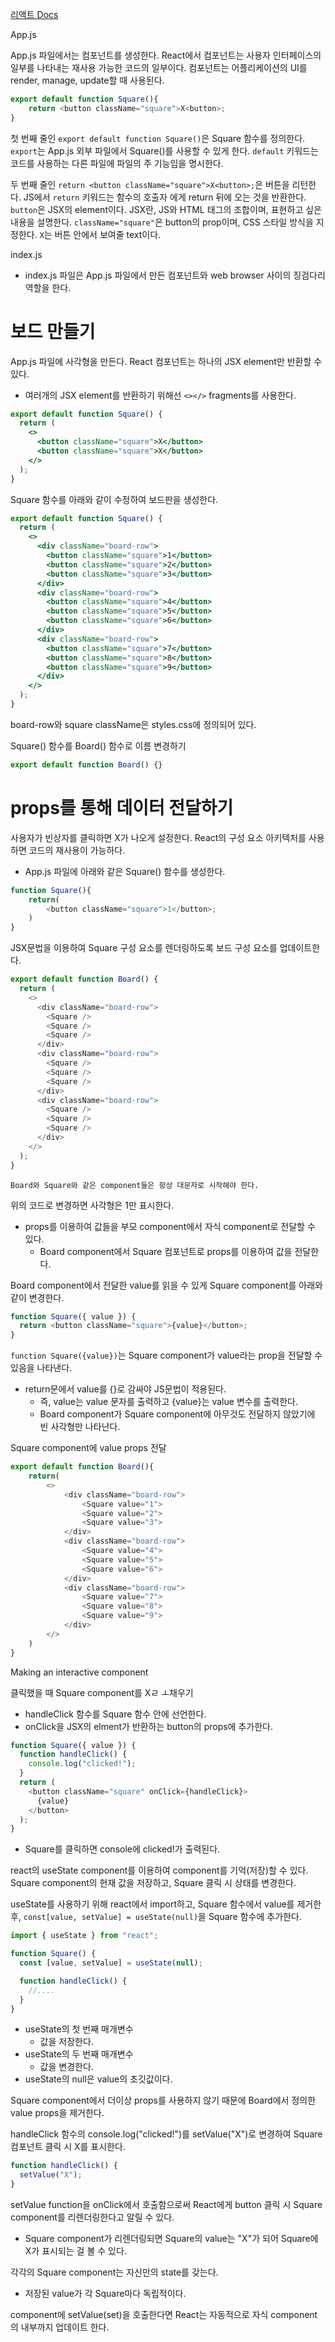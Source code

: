 [리액트 Docs](#https://react.dev/learn/tutorial-tic-tac-toe)

App.js

App.js 파일에서는 컴포넌트를 생성한다.
React에서 컴포넌트는 사용자 인터페이스의 일부를 나타내는 재사용 가능한 코드의 일부이다.
컴포넌트는 어플리케이션의 UI를 render, manage, update할 때 사용된다.

```js
export default function Square(){
    return <button className="square">X<button>;
}
```

첫 번째 줄인 `export default function Square()`은 Square 함수를 정의한다.
`export`는 App.js 외부 파일에서 Square()를 사용할 수 있게 한다.
`default` 키워드는 코드를 사용하는 다른 파일에 파일의 주 기능임을 명시한다.

두 번째 줄인 `return <button className="square">X<button>;`은 버튼을 리턴한다.
JS에서 `return` 키워드는 함수의 호출자 에게 return 뒤에 오는 것을 반환한다.
`button`은 JSX의 element이다.
JSX란, JS와 HTML 태그의 조합이며, 표현하고 싶은 내용을 설명한다.
`className="square"`은 button의 prop이며, CSS 스타일 방식을 지정한다.
`X`는 버튼 안에서 보여줄 text이다.

index.js

- index.js 파일은 App.js 파일에서 만든 컴포넌트와 web browser 사이의 징검다리 역할을 한다.

# 보드 만들기

App.js 파일에 사각형을 만든다.
React 컴포넌트는 하나의 JSX element만 반환할 수 있다.

- 여러개의 JSX element를 반환하기 위해선 `<></>` fragments를 사용한다.

```jsx
export default function Square() {
  return (
    <>
      <button className="square">X</button>
      <button className="square">X</button>
    </>
  );
}
```

Square 함수를 아래와 같이 수정하여 보드판을 생성한다.

```jsx
export default function Square() {
  return (
    <>
      <div className="board-row">
        <button className="square">1</button>
        <button className="square">2</button>
        <button className="square">3</button>
      </div>
      <div className="board-row">
        <button className="square">4</button>
        <button className="square">5</button>
        <button className="square">6</button>
      </div>
      <div className="board-row">
        <button className="square">7</button>
        <button className="square">8</button>
        <button className="square">9</button>
      </div>
    </>
  );
}
```

board-row와 square className은 styles.css에 정의되어 있다.

Square() 함수를 Board() 함수로 이름 변경하기

```jsx
export default function Board() {}
```

# props를 통해 데이터 전달하기

사용자가 빈상자를 클릭하면 X가 나오게 설정한다.
React의 구성 요소 아키텍처를 사용하면 코드의 재사용이 가능하다.

- App.js 파일에 아래와 같은 Square() 함수를 생성한다.

```js
function Square(){
    return(
        <button className="square">1</button>;
    )
}
```

JSX문법을 이용하여 Square 구성 요소를 렌더링하도록 보드 구성 요소를 업데이트한다.

```js
export default function Board() {
  return (
    <>
      <div className="board-row">
        <Square />
        <Square />
        <Square />
      </div>
      <div className="board-row">
        <Square />
        <Square />
        <Square />
      </div>
      <div className="board-row">
        <Square />
        <Square />
        <Square />
      </div>
    </>
  );
}
```

`Board와 Square와 같은 component들은 항상 대문자로 시작해야 한다.`

위의 코드로 변경하면 사각형은 1만 표시한다.

- props를 이용하여 값들을 부모 component에서 자식 component로 전달할 수 있다.
  - Board component에서 Square 컴포넌트로 props를 이용하여 값을 전달한다.

Board component에서 전달한 value를 읽을 수 있게 Square component를 아래와 같이 변경한다.

```js
function Square({ value }) {
  return <button className="square">{value}</button>;
}
```

`function Square({value})`는 Square component가 value라는 prop을 전달할 수 있음을 나타낸다.

- return문에서 value를 {}로 감싸야 JS문법이 적용된다.
  - 즉, value는 value 문자를 출력하고 {value}는 value 변수를 출력한다.
  - Board component가 Square component에 아무것도 전달하지 않았기에 빈 사각형만 나타난다.

Square component에 value props 전달

```js
export default function Board(){
    return(
        <>
            <div className="board-row">
                <Square value="1">
                <Square value="2">
                <Square value="3">
            </div>
            <div className="board-row">
                <Square value="4">
                <Square value="5">
                <Square value="6">
            </div>
            <div className="board-row">
                <Square value="7">
                <Square value="8">
                <Square value="9">
            </div>
        </>
    )
}
```

Making an interactive component

클릭했을 때 Square component를 Xㄹ ㅗ채우기

- handleClick 함수를 Square 함수 안에 선언한다.
- onClick을 JSX의 elment가 반환하는 button의 props에 추가한다.

```js
function Square({ value }) {
  function handleClick() {
    console.log("clicked!");
  }
  return (
    <button className="square" onClick={handleClick}>
      {value}
    </button>
  );
}
```

- Square를 클릭하면 console에 clicked!가 출력된다.

react의 useState component를 이용하여 component를 기억(저장)할 수 있다.
Square component의 현재 값을 저장하고, Square 클릭 시 상태를 변경한다.

useState를 사용하기 위해 react에서 import하고, Square 함수에서 value를 제거한 후, `const[value, setValue] = useState(null)`을 Square 함수에 추가한다.

```js
import { useState } from "react";

function Square() {
  const [value, setValue] = useState(null);

  function handleClick() {
    //....
  }
}
```

- useState의 첫 번째 매개변수
  - 값을 저장한다.
- useState의 두 번째 매개변수
  - 값을 변경한다.
- useState의 null은 value의 초깃값이다.

Square component에서 더이상 props를 사용하지 않기 때문에 Board에서 정의한 value props을 제거한다.

handleClick 함수의 console.log("clicked!")를 setValue("X")로 변경하여 Square 컴포넌트 클릭 시 X를 표시한다.

```js
function handleClick() {
  setValue("X");
}
```

setValue function을 onClick에서 호출함으로써 React에게 button 클릭 시 Square component를 리렌더링한다고 알릴 수 있다.

- Square component가 리렌더링되면 Square의 value는 "X"가 되어 Square에 X가 표시되는 걸 볼 수 있다.

각각의 Square component는 자신만의 state를 갖는다.

- 저장된 value가 각 Square마다 독립적이다.

component에 setValue(set)을 호출한다면 React는 자동적으로 자식 component의 내부까지 업데이트 한다.
